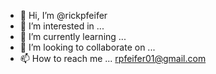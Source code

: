 - 👋 Hi, I’m @rickpfeifer
- 👀 I’m interested in ...
- 🌱 I’m currently learning ...
- 💞️ I’m looking to collaborate on ...
- 📫 How to reach me ... rpfeifer01@gmail.com

<!---
rpfeifer01/rpfeifer01 is a ✨ special ✨ repository because its `README.md` (this file) appears on your GitHub profile.
You can click the Preview link to take a look at your changes.
--->
